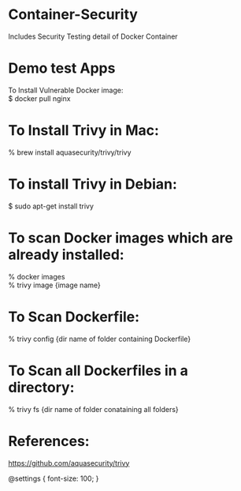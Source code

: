 # Container-Security
Includes Security Testing detail of Docker Container

# Demo test Apps
To Install Vulnerable Docker image: <br/>
$ docker pull nginx

# To Install Trivy in Mac:
% brew install aquasecurity/trivy/trivy

# To install Trivy in Debian:
$ sudo apt-get install trivy

# To scan Docker images which are already installed:
% docker images<br/>
% trivy image {image name}

# To Scan Dockerfile:
% trivy config {dir name of folder containing Dockerfile}

# To Scan all Dockerfiles in a directory:
% trivy fs {dir name of folder conataining all folders}

# References:
https://github.com/aquasecurity/trivy

@settings {
  font-size: 100;
}
